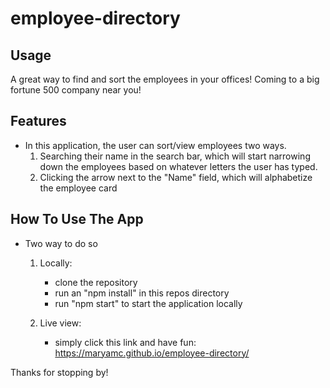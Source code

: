 # employee-directory

## Usage 
A great way to find and sort the employees in your offices! Coming to a big fortune 500 company near you!

## Features
- In this application, the user can sort/view employees two ways.
    1. Searching their name in the search bar, which will start narrowing down the employees based on whatever letters the user has typed.
    2. Clicking the arrow next to the "Name" field, which will alphabetize the employee card

## How To Use The App
- Two way to do so
    1. Locally:
        - clone the repository
        - run an "npm install" in this repos directory
        - run "npm start" to start the application locally

    2. Live view:
        - simply click this link and have fun: https://maryamc.github.io/employee-directory/


Thanks for stopping by!

